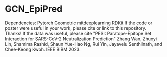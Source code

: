 # GCN_EpiPred
Dependencies:
Pytorch Geometric
mitdeeplearning 
RDKit
If the code or poster were useful in your work, please cite or link to this repository. Thanks!
If the data was useful, please cite "PESI: Paratope-Epitope Set Interaction for SARS-CoV-2 Neutralization Prediction"
Zhang Wan, Zhuoyi Lin, Shamima Rashid, Shaun Yue-Hao Ng, Rui Yin, Jayavelu Senthilnath, and Chee-Keong Kwoh. IEEE BIBM 2023. 
